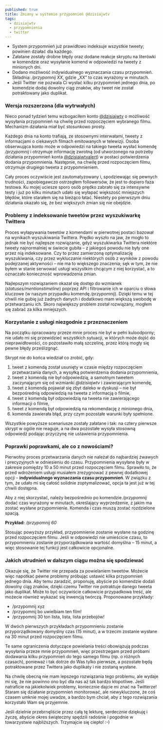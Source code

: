 ```yaml
---
published: true
title: Zmiany w systemie przypomnień @dzisiajwtv
tags:
  - dzisiajwtv
  - przypomnienia
  - twitter
---
```

* System przypomnień już prawidłowo indeksuje wszystkie tweety; powinien działać dla każdego.
* Załatane zostały drobne błędy oraz dodane reakcje skryptu na literówki w komendzie oraz wysyłanie komend w odpowiedzi na tweety z minionych dni.
* Dodano możliwość indywidualnego wyznaczania czasu przypomnień. Składnia: _/przypomnij XX_, gdzie „XX” to czas wyrażony w minutach.
* Jeśli Twitter nie pozwala Ci wysłać kilku przypomnień jednego dnia, po komendzie dodaj dowolny ciąg znaków, aby tweet nie został potraktowany jako duplikat.

### Wersja rozszerzona (dla wytrwałych)

Nieco ponad tydzień temu wzbogaciłem konto [@dzisiajwtv](https://twitter.com/dzisiajwtv) o możliwość wysyłania przypomnień na chwilę przed rozpoczęciem wybranego filmu. Mechanizm działania miał być stosunkowo prosty.

Każdego dnia na konto trafiają, ze stosownymi interwałami, tweety z informacjami o ciekawych filmach emitowanych w telewizji. Osoba obserwująca konto może w odpowiedzi na takiego tweeta wysłać komendę _/przypomnij_ i otrzymuje informację zwrotną (od utworzonego na potrzeby działania przypomnień konta [@dzisiajwtvalert](https://twitter.com/dzisiajwtvalert)) w postaci potwierdzenia dodania przypomnienia. Następnie, na chwilę przed rozpoczęciem filmu, otrzymuje drugiego tweeta z przypomnieniem.

Cały proces oczywiście jest zautomatyzowany i, spodziewając się pewnych trudności, zapobiegawczo ostrzegłem followersów, że jest to dopiero faza testowa. Ku mojej uciesze sporo osób prędko zabrało się za intensywne testy i już po kilku minutach udało się wyłapać większość mniejszych błędów, które starałem się na bieżąco łatać. Niestety po pierwszym dniu działania okazało się, że bez większych zmian się nie obejdzie.

### Problemy z indeksowanie tweetów przez wyszukiwarkę Twittera

Proces wyłapywania tweetów z komendami w pierwotnej postaci bazował na wynikach wyszukiwania Twittera. Prędko wyszło na jaw, że mogło to jednak nie być najlepsze rozwiązanie, gdyż wyszukiwarka Twittera niektóre tweety najnormalniej w świecie gubiła – z jakiegoś powodu nie były one przez nią indeksowane. Czy to przez zamierzoną optymalizację wyszukiwania, czy przez wykluczanie niektórych osób z wyników z powodu podejrzanej aktywności – nie ma to większego znaczenia; sęk w tym, że nie byłem w stanie serwować usługi wszystkim chcącym z niej korzystać, a to oznaczało konieczność wprowadzenia zmian.

Najlepszym rozwiązaniem okazał się dostęp do wzmianek (_statuses/mentionstimeline_) poprzez API i filtrowanie ich w oparciu o słowa kluczowe (w naszym przypadku komendę _/przypomnij_). Dzięki temu w tej chwili nie gubię już żadnych danych i dodatkowo mam większą swobodę w przetwarzaniu ich. Skoro największy problem został rozwiązany, mogłem się zabrać za kilka mniejszych.

### Korzystanie z usługi niezgodnie z przeznaczeniem

Na początku opracowany przeze mnie proces nie był w pełni kuloodporny; nie udało mi się przewidzieć wszystkich sytuacji, w których może dojść do nieprawidłowości, co pozostawiło małą szczelinę, przez którą mogły się pewne błędy prześlizgnąć.

Skrypt nie do końca wiedział co zrobić, gdy:

1. tweet z komendą został usunięty w czasie między rozpoczęciem przetwarzania danych, a wysyłką potwierdzenia dodania przypomnienia,
2. tweet z komendą nie był odpowiedzią, a samotnym tweetem zaczynającym się od wzmianki _@dzisiajwtv_ i zawierającym komendę,
3. tweet z komendą pojawiał się zbyt daleko w dyskusji – nie był bezpośrednią odpowiedzią na tweeta z informacją o filmie,
4. tweet z komendą był odpowiedzią na tweeta nie zawierającego informacji o filmie,
5. tweet z komendą był odpowiedzią na rekomendację z minionego dnia,
6. komenda zawierała błąd, przy czym pozostałe warunki były spełnione.

Wszystkie powyższe scenariusze zostały załatane i tak: na cztery pierwsze skrypt w ogóle nie reaguje, a na dwa pozostałe wysyła stosowną odpowiedź podając przyczynę nie ustawienia przypomnienia.

### Poprawki poprawkami, ale co z nowościami?

Pierwotny proces przetwarzania danych nie należał do najbardziej żwawych i precyzyjnych w odniesieniu do czasu. Przypomnienia wysyłane były w zakresie pomiędzy 10 a 50 minut przed rozpoczęciem filmu. Sprawiło to, że przed wdrożeniem usługi musiałem zrezygnować z pewnej dodatkowej opcji – **indywidualnego wyznaczania czasu przypomnień**. W związku z tym, że udało mi się całość solidnie zoptymalizować, opcja ta jest już w tej chwili dostępna.

Aby z niej skorzystać, należy bezpośrednio po komendzie _/przypomnij_ dodać czas wyrażony w minutach, określający wyprzedzenie, z jakim ma zostać wysłane przypomnienie. Komenda i czas muszą zostać rozdzielone spacją.

**Przykład:** _/przypomnij 60_

Stosując powyższy przykład, przypomnienie zostanie wysłane na godzinę przed rozpoczęciem filmu. Jeśli w odpowiedzi nie umieścicie czasu, to przypomnieniu zostanie przyporządkowana wartość domyślna – 15 minut, a więc stosowanie tej funkcji jest całkowicie opcjonalne.

### Jakich utrudnień w dalszym ciągu można się spodziewać

Okazuje się, że Twitter nie przepada za powielaniem tweetów. Możecie więc napotkać pewne problemy próbując ustawić kilka przypomnień jednego dnia. Aby temu zaradzić, proponuję, abyście po komendzie dodali dowolny ciąg znaków, dzięki czemu Twitter nie potraktuje danego tweeta jako duplikat. Może to być oczywiście całkowicie przypadkowa treść, ale możecie również wykazać się inwencją twórczą. Proponowane przykłady:

* /przypomnij xyz
* /przypomnij bo uwielbiam ten film!
* /przypomnij 30 ton lista, lista, lista przebojów!

W dwóch pierwszych przykładach przypomnieniu zostanie przyporządkowany domyślny czas (15 minut), a w trzecim zostanie wysłane na 30 minut przed rozpoczęciem filmu.

Te same ograniczenia dotyczące powielania treści obowiązują podczas wysyłania przeze mnie przypomnień, więc przestrzegam przed próbami dodawania kilku przypomnień do tego samego filmu (np. o różnych czasach), ponieważ i tak dotrze do Was tylko pierwsze, a pozostałe będą potraktowane przez Twittera jako duplikaty i nie zostaną wysłane.

Na chwilę obecną nie mam lepszego rozwiązania tego problemu, ale wydaje mi się, że nie powinno ono być dla nas aż tak bardzo kłopotliwe. Jeśli natraficie na jakiekolwiek problemy, koniecznie dajcie mi znać na Twitterze! Staram się działanie przypomnień monitorować, ale niewykluczone, że coś czasem umknie mojej uwadze, a bardzo bym chciał, aby z tego rozwiązania korzystało Wam się przyjemnie.

Jeśli dzielnie przebrnęliście przez całą tę lekturę, serdecznie dziękuję i życzę, abyście okres świąteczny spędzili radośnie i pogodnie w towarzystwie najbliższych. Trzymajcie się ciepło! :-)

